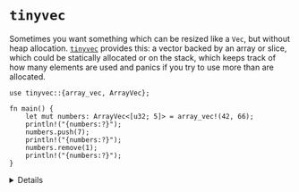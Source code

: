 # `tinyvec`

Sometimes you want something which can be resized like a `Vec`, but without heap allocation.
[`tinyvec`][1] provides this: a vector backed by an array or slice, which could be statically
allocated or on the stack, which keeps track of how many elements are used and panics if you try to
use more than are allocated.

```rust,editable,compile_fail
use tinyvec::{array_vec, ArrayVec};

fn main() {
    let mut numbers: ArrayVec<[u32; 5]> = array_vec!(42, 66);
    println!("{numbers:?}");
    numbers.push(7);
    println!("{numbers:?}");
    numbers.remove(1);
    println!("{numbers:?}");
}
```

<details>

* `tinyvec` requires that the element type implement `Default` for initialisation.
* The Rust Playground includes `tinyvec`, so this example will run fine inline.

</details>

[1]: https://crates.io/crates/tinyvec
